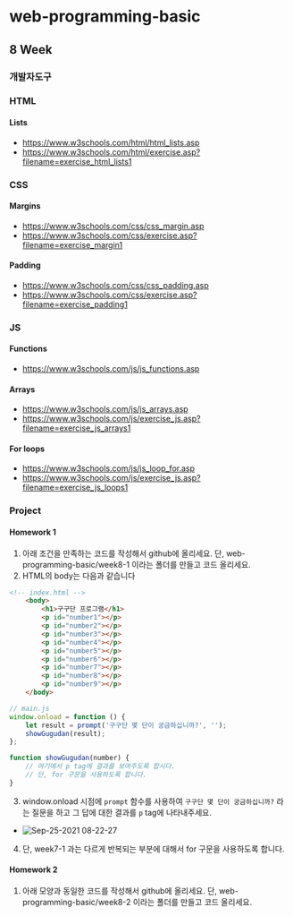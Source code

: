 # web-programming-basic

## 8 Week

### 개발자도구 

### HTML
#### Lists
- https://www.w3schools.com/html/html_lists.asp
- https://www.w3schools.com/html/exercise.asp?filename=exercise_html_lists1

### CSS
#### Margins
- https://www.w3schools.com/css/css_margin.asp
- https://www.w3schools.com/css/exercise.asp?filename=exercise_margin1

#### Padding
- https://www.w3schools.com/css/css_padding.asp
- https://www.w3schools.com/css/exercise.asp?filename=exercise_padding1

### JS
#### Functions
- https://www.w3schools.com/js/js_functions.asp

#### Arrays
- https://www.w3schools.com/js/js_arrays.asp
- https://www.w3schools.com/js/exercise_js.asp?filename=exercise_js_arrays1

#### For loops
- https://www.w3schools.com/js/js_loop_for.asp
- https://www.w3schools.com/js/exercise_js.asp?filename=exercise_js_loops1

### Project

#### Homework 1
1) 아래 조건을 만족하는 코드를 작성해서 github에 올리세요. 단, web-programming-basic/week8-1 이라는 폴더를 만들고 코드 올리세요.
2) HTML의 body는 다음과 같습니다
```html
<!-- index.html -->
    <body>
        <h1>구구단 프로그램</h1>
        <p id="number1"></p>
        <p id="number2"></p>
        <p id="number3"></p>
        <p id="number4"></p>
        <p id="number5"></p>
        <p id="number6"></p>
        <p id="number7"></p>
        <p id="number8"></p>
        <p id="number9"></p>
    </body>
```

```js
// main.js
window.onload = function () {
    let result = prompt('구구단 몇 단이 궁금하십니까?', '');
    showGugudan(result);
};

function showGugudan(number) {
    // 여기에서 p tag에 결과를 보여주도록 합시다.
    // 단, for 구문을 사용하도록 합니다.
}
```
3) window.onload 시점에 `prompt` 함수를 사용하여 `구구단 몇 단이 궁금하십니까?` 라는 질문을 하고 그 답에 대한 결과를 `p` tag에 나타내주세요.
- ![Sep-25-2021 08-22-27](https://user-images.githubusercontent.com/86503646/134748898-67bf68de-5999-4763-9107-fa95bc4d42d9.gif)

4) 단, week7-1 과는 다르게 반복되는 부분에 대해서 for 구문을 사용하도록 합니다.

#### Homework 2
1) 아래 모양과 동일한 코드를 작성해서 github에 올리세요. 단, web-programming-basic/week8-2 이라는 폴더를 만들고 코드 올리세요.
